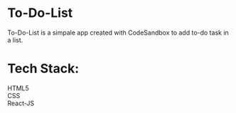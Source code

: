 # To-Do-List
To-Do-List is a simpale app created with CodeSandbox to add to-do task in a list.

# Tech Stack:
HTML5\
CSS\
React-JS
